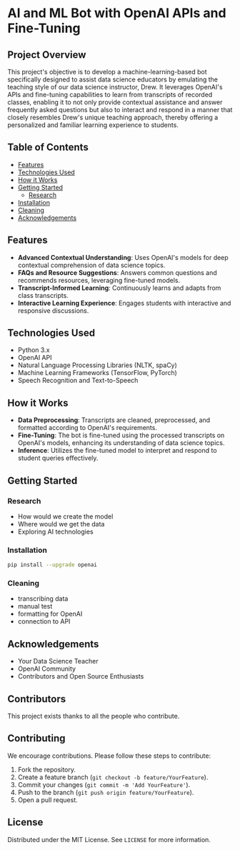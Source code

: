 # AI and ML Bot with OpenAI APIs and Fine-Tuning

## Project Overview
This project's objective is to develop a machine-learning-based bot specifically designed to assist data science educators by emulating the teaching style of our data science instructor, Drew. It leverages OpenAI's APIs and fine-tuning capabilities to learn from transcripts of recorded classes, enabling it to not only provide contextual assistance and answer frequently asked questions but also to interact and respond in a manner that closely resembles Drew's unique teaching approach, thereby offering a personalized and familiar learning experience to students.

## Table of Contents

- [Features](#features)
- [Technologies Used](#technologies-used)
- [How it Works](#how-it-works)
- [Getting Started](#getting-started)
	- [Research](#research)
- [Installation](#installation)
- [Cleaning](#cleaning)
- [Acknowledgements](#acknowledgements)

## Features
- **Advanced Contextual Understanding**: Uses OpenAI's models for deep contextual comprehension of data science topics.
- **FAQs and Resource Suggestions**: Answers common questions and recommends resources, leveraging fine-tuned models.
- **Transcript-Informed Learning**: Continuously learns and adapts from class transcripts.
- **Interactive Learning Experience**: Engages students with interactive and responsive discussions.

## Technologies Used
- Python 3.x
- OpenAI API
- Natural Language Processing Libraries (NLTK, spaCy)
- Machine Learning Frameworks (TensorFlow, PyTorch)
- Speech Recognition and Text-to-Speech

## How it Works

- **Data Preprocessing**: Transcripts are cleaned, preprocessed, and formatted according to OpenAI's requirements.
- **Fine-Tuning**: The bot is fine-tuned using the processed transcripts on OpenAI's models, enhancing its understanding of data science topics.
- **Inference**: Utilizes the fine-tuned model to interpret and respond to student queries effectively.

## Getting Started

### Research
- How would we create the model
- Where would we get the data
- Exploring AI technologies

### Installation
   ```sh
   pip install --upgrade openai
   ```

### Cleaning
- transcribing data
- manual test
- formatting for OpenAI
- connection to API


## Acknowledgements

- Your Data Science Teacher
- OpenAI Community
- Contributors and Open Source Enthusiasts

## Contributors

This project exists thanks to all the people who contribute. 

## Contributing

We encourage contributions. Please follow these steps to contribute:

1. Fork the repository.
2. Create a feature branch (`git checkout -b feature/YourFeature`).
3. Commit your changes (`git commit -m 'Add YourFeature'`).
4. Push to the branch (`git push origin feature/YourFeature`).
5. Open a pull request.

## License

Distributed under the MIT License. See `LICENSE` for more information.

